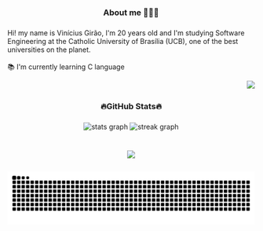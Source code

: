 <h3 align="center">About me 🧑🏾‍💻</h3>

###

<p align="left">Hi! my name is Vinícius Girão, I'm 20 years old and I'm studying Software Engineering at the Catholic University of Brasília (UCB), one of the best universities on the planet. <br><br>📚 I'm currently learning C language</p>
<div align="right">
  <img height="200" src="https://i.pinimg.com/originals/15/e7/e3/15e7e300166c962d3b8a22f60b5cac9e.gif"  />
</div>

###

###

<h3 align="center">🔥GitHub Stats🔥</h3>

###


<div align="center">
  <img src="https://github-readme-stats.vercel.app/api?username=ViniciusGirao&hide_title=false&hide_rank=false&show_icons=true&include_all_commits=true&count_private=true&disable_animations=false&theme=ocean_dark&locale=en&hide_border=false&order=1" height="150" alt="stats graph"  />
  <img src="https://streak-stats.demolab.com?user=ViniciusGirao&locale=en&mode=daily&theme=ocean_dark&hide_border=false&border_radius=5&order=3" height="150" alt="streak graph"  />
</div>

###

<br clear="both">

<div align="center">
  <img src="https://profile-counter.glitch.me/ViniciusGirao/count.svg?"  />
</div>

###

<picture align="center">
  <source media="(prefers-color-scheme: dark)" srcset="https://raw.githubusercontent.com/ViniciusGirao/ViniciusGirao/output/github-contribution-grid-snake-dark.svg">
  <source media="(prefers-color-scheme: light)" srcset="https://raw.githubusercontent.com/ViniciusGirao/ViniciusGirao/output/github-contribution-grid-snake-dark.svg">
  <img align="center" alt="github contribution grid snake animation" src="https://raw.githubusercontent.com/ViniciusGirao/ViniciusGirao/output/github-contribution-grid-snake.svg">
</picture>
